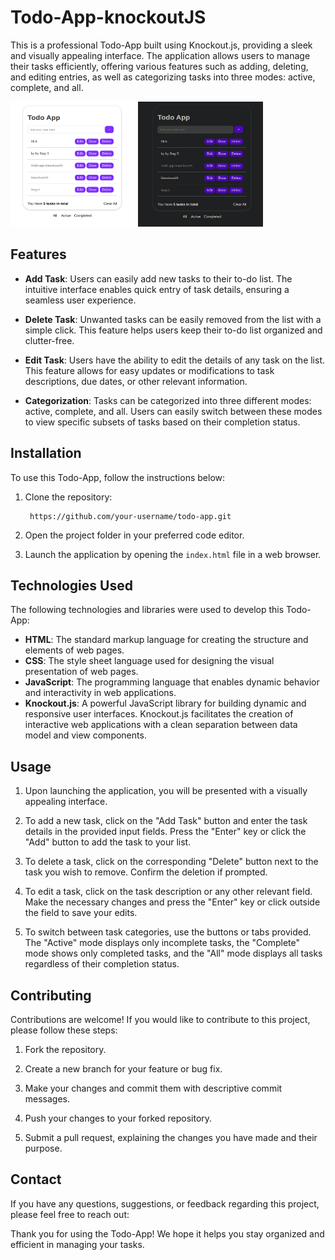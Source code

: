 <h1>Todo-App-knockoutJS</h1>
<p>
    This is a professional Todo-App built using Knockout.js, providing a sleek
    and visually appealing interface. The application allows users to manage
    their tasks efficiently, offering various features such as adding, deleting,
    and editing entries, as well as categorizing tasks into three modes: active,
    complete, and all.
</p>

   <img src="./img/img1.png" width="200" height="200" />
   <img src="./img/img2.png" width="200" height="200" />

<h2>Features</h2>
<ul>
    <li>
        <p>
            <strong>Add Task</strong>: Users can easily add new tasks to their
            to-do list. The intuitive interface enables quick entry of task
            details, ensuring a seamless user experience.
        </p>
    </li>
    <li>
        <p>
            <strong>Delete Task</strong>: Unwanted tasks can be easily removed
            from the list with a simple click. This feature helps users keep
            their to-do list organized and clutter-free.
        </p>
    </li>
    <li>
        <p>
            <strong>Edit Task</strong>: Users have the ability to edit the
            details of any task on the list. This feature allows for easy
            updates or modifications to task descriptions, due dates, or other
            relevant information.
        </p>
    </li>
    <li>
        <p>
            <strong>Categorization</strong>: Tasks can be categorized into three
            different modes: active, complete, and all. Users can easily switch
            between these modes to view specific subsets of tasks based on their
            completion status.
        </p>
    </li>
</ul>
<h2>Installation</h2>
<p>To use this Todo-App, follow the instructions below:</p>
<ol>
    <li>
        <p>Clone the repository:</p>
        <pre><code> https://github.com/your-username/todo-app.git
</code></pre>
    </li>
    <li><p>Open the project folder in your preferred code editor.</p></li>
    <li>
        <p>
            Launch the application by opening the
            <code>index.html</code> file in a web browser.
        </p>
    </li>
</ol>
<h2>Technologies Used</h2>
<p>
    The following technologies and libraries were used to develop this Todo-App:
</p>
<ul>
    <li>
        <strong>HTML</strong>: The standard markup language for creating the
        structure and elements of web pages.
    </li>
    <li>
        <strong>CSS</strong>: The style sheet language used for designing the
        visual presentation of web pages.
    </li>
    <li>
        <strong>JavaScript</strong>: The programming language that enables
        dynamic behavior and interactivity in web applications.
    </li>
    <li>
        <strong>Knockout.js</strong>: A powerful JavaScript library for building
        dynamic and responsive user interfaces. Knockout.js facilitates the
        creation of interactive web applications with a clean separation between
        data model and view components.
    </li>
</ul>
<h2>Usage</h2>
<ol>
    <li>
        <p>
            Upon launching the application, you will be presented with a
            visually appealing interface.
        </p>
    </li>
    <li>
        <p>
            To add a new task, click on the "Add Task" button and enter the task
            details in the provided input fields. Press the "Enter" key or click
            the "Add" button to add the task to your list.
        </p>
    </li>
    <li>
        <p>
            To delete a task, click on the corresponding "Delete" button next to
            the task you wish to remove. Confirm the deletion if prompted.
        </p>
    </li>
    <li>
        <p>
            To edit a task, click on the task description or any other relevant
            field. Make the necessary changes and press the "Enter" key or click
            outside the field to save your edits.
        </p>
    </li>
    <li>
        <p>
            To switch between task categories, use the buttons or tabs provided.
            The "Active" mode displays only incomplete tasks, the "Complete"
            mode shows only completed tasks, and the "All" mode displays all
            tasks regardless of their completion status.
        </p>
            </li>
</ol>
<h2>Contributing</h2>
<p>
    Contributions are welcome! If you would like to contribute to this project,
    please follow these steps:
</p>
<ol>
    <li><p>Fork the repository.</p></li>
    <li><p>Create a new branch for your feature or bug fix.</p></li>
    <li>
        <p>
            Make your changes and commit them with descriptive commit messages.
        </p>
    </li>
    <li><p>Push your changes to your forked repository.</p></li>
    <li>
        <p>
            Submit a pull request, explaining the changes you have made and
            their purpose.
        </p>
    </li>
</ol>

<h2>Contact</h2>
<p>
    If you have any questions, suggestions, or feedback regarding this project,
    please feel free to reach out:
</p>

<p>
    Thank you for using the Todo-App! We hope it helps you stay organized and
    efficient in managing your tasks.
</p>
